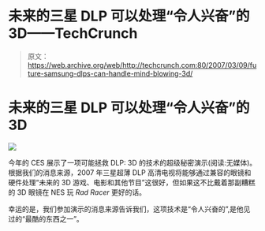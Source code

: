 # 未来的三星 DLP 可以处理“令人兴奋”的 3D——TechCrunch

> 原文：<https://web.archive.org/web/http://techcrunch.com:80/2007/03/09/future-samsung-dlps-can-handle-mind-blowing-3d/>

# 未来的三星 DLP 可以处理“令人兴奋”的 3D

![](img/9b2a1c63b7bba4039130d9fcf9ba489f.png)

今年的 CES 展示了一项可能拯救 DLP: 3D 的技术的超级秘密演示(阅读:无媒体)。根据我们的消息来源，2007 年三星超薄 DLP 高清电视将能够通过兼容的眼镜和硬件处理“未来的 3D 游戏、电影和其他节目”这很好，但如果这不比戴着那副糟糕的 3D 眼镜在 NES 玩 *Rad Racer* 更好的话。

幸运的是，我们参加演示的消息来源告诉我们，这项技术是“令人兴奋的”,是他见过的“最酷的东西之一”。